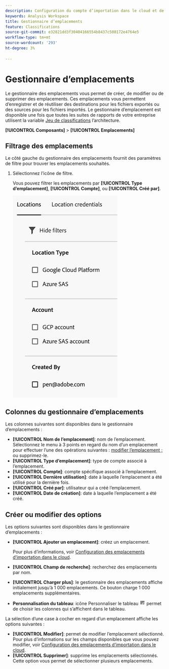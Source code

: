 ```yaml
---
description: Configuration du compte d’importation dans le cloud et de l’emplacement où les données de classification peuvent être chargées
keywords: Analysis Workspace
title: Gestionnaire d’emplacements
feature: Classifications
source-git-commit: e32821dd3f30404166554b8437c508172e4764e5
workflow-type: tm+mt
source-wordcount: '293'
ht-degree: 3%

---
```


# Gestionnaire d’emplacements

Le gestionnaire des emplacements vous permet de créer, de modifier ou de supprimer des emplacements. Ces emplacements vous permettent d’enregistrer et de réutiliser des destinations pour les fichiers exportés ou des sources pour les fichiers importés. Le gestionnaire d’emplacement est disponible une fois que toutes les suites de rapports de votre entreprise utilisent la variable [Jeu de classifications](../classifications/sets/overview.md) l’architecture.

**[!UICONTROL Composants]** > **[!UICONTROL Emplacements]**

## Filtrage des emplacements

Le côté gauche du gestionnaire des emplacements fournit des paramètres de filtre pour trouver les emplacements souhaités.

1. Sélectionnez l’icône de filtre.

   Vous pouvez filtrer les emplacements par **[!UICONTROL Type d’emplacement]**, **[!UICONTROL Compte]**, ou **[!UICONTROL Créé par]**.

   ![Filtres des emplacements](assets/locations-filters.png)

## Colonnes du gestionnaire d’emplacements

Les colonnes suivantes sont disponibles dans le gestionnaire d’emplacements :

* **[!UICONTROL Nom de l’emplacement]**: nom de l’emplacement. Sélectionnez le menu à 3 points en regard du nom d’un emplacement pour effectuer l’une des opérations suivantes : [modifier l’emplacement ;](/help/components/locations/configure-import-locations.md) ou supprimez-le.
* **[!UICONTROL Type d’emplacement]**: type de compte associé à l’emplacement.
* **[!UICONTROL Compte]**: compte spécifique associé à l’emplacement.
* **[!UICONTROL Dernière utilisation]**: date à laquelle l’emplacement a été utilisé pour la dernière fois.
* **[!UICONTROL Créé par]**: utilisateur qui a créé l’emplacement.
* **[!UICONTROL Date de création]**: date à laquelle l’emplacement a été créé.

## Créer ou modifier des options

Les options suivantes sont disponibles dans le gestionnaire d’emplacements :

* **[!UICONTROL Ajouter un emplacement]**: créez un emplacement.

  Pour plus d’informations, voir [Configuration des emplacements d’importation dans le cloud](/help/components/locations/configure-import-locations.md).
* **[!UICONTROL Champ de recherche]**: recherchez des emplacements par nom.
* **[!UICONTROL Charger plus]**: le gestionnaire des emplacements affiche initialement jusqu’à 1 000 emplacements. Ce bouton charge 1 000 emplacements supplémentaires.
* **Personnalisation du tableau**: icône Personnaliser le tableau ![Icône Personnaliser le tableau](assets/customize-table-icon.png) permet de choisir les colonnes qui s’affichent dans le tableau.

La sélection d’une case à cocher en regard d’un emplacement affiche les options suivantes :

* **[!UICONTROL Modifier]**: permet de modifier l’emplacement sélectionné. Pour plus d’informations sur les champs disponibles que vous pouvez modifier, voir [Configuration des emplacements d’importation dans le cloud](/help/components/locations/configure-import-accounts.md).
* **[!UICONTROL Supprimer]**: supprime les emplacements sélectionnés. Cette option vous permet de sélectionner plusieurs emplacements.
